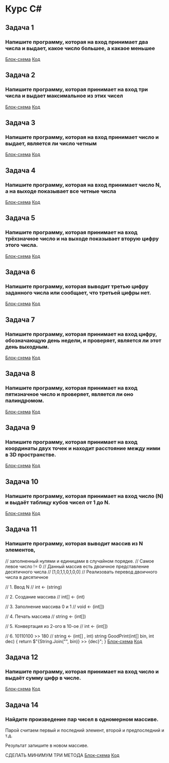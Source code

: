 # Курс C#
## Задача 1
### Напишите программу, которая на вход принимает два числа и выдает, какое число большее, а какаое меньшее
[Блок-схема](Work1/1.drawio.png) [Код](Work1/Program.cs)

## Задача 2
### Напишите программу, которая принимает на вход три числа и выдает максимальное из этих чисел
[Блок-схема](Work2/2.drawio.png) [Код](Work2/Program.cs)

## Задача 3
### Напишите программу, которая на вход принимает число и выдает, является ли число четным
[Блок-схема](Work3/3.drawio.png) [Код](Work3/Program.cs)

## Задача 4
### Напишите программу, которая на вход принимает число N, а на выходе показывает все четные числа
[Блок-схема](Work4/4.drawio.png) [Код](Work4/Program.cs)

## Задача 5
### Напишите программу, которая принимает на вход трёхзначное число и на выходе показывает вторую цифру этого числа.
[Блок-схема](Work5/5.drawio.png) [Код](Work5/Program.cs)

## Задача 6
### Напишите программу, которая выводит третью цифру заданного числа или сообщает, что третьей цифры нет.
[Блок-схема](Work6/6.drawio.png)  [Код](Work6/Program.cs)

## Задача 7
### Напишите программу, которая принимает на вход цифру, обозначающую день недели, и проверяет, является ли этот день выходным.
[Блок-схема](Work7/7.drawio.png)  [Код](Work7/Program.cs)

## Задача 8
### Напишите программу, которая принимает на вход пятизначное число и проверяет, является ли оно палиндромом.
[Блок-схема](Work8/8.drawio.png)  [Код](Work8/Program.cs)

## Задача 9
### Напишите программу, которая принимает на вход координаты двух точек и находит расстояние между ними в 3D пространстве.
[Блок-схема](Work9/9.drawio.png)  [Код](Work9/Program.cs)

## Задача 10
### Напишите программу, которая принимает на вход число (N) и выдаёт таблицу кубов чисел от 1 до N.
[Блок-схема](Work10/10.drawio.png)  [Код](Work10/Program.cs)

## Задача 11
###  Напишите программу, которая выводит массив из N элементов,
// заполненный нулями и единицами в случайном порядке.
// Самое левое число != 0
// Данный массив есть двоичное представление десятичного числа
// [1,0,1,1,0,1,0,0]
// Реализовать перевод двоичного числа в десятичное

// 1. Ввод N
// int <- (string)

// 2. Создание массива
// int[] <- (int)

// 3. Заполнение массива 0 и 1
// void <- (int[])

// 4. Печать массива
// string <- (int[])

// 5. Конвертация из 2-ого в 10-ое
// int <- (int[])

// 6. 10110100 >> 180
// string <- (int[] , int)
string GoodPrint(int[] bin, int dec)
{
return $"{String.Join("", bin)} >> {dec}";
}
[Блок-схема](Work11/11.drawio.png)  [Код](Work11/Program.cs)

## Задача 12
###  Напишите программу, которая принимает на вход число и выдаёт сумму цифр в числе.
[Блок-схема](Work12/12.drawio.png)  [Код](Work12/Program.cs)

## Задача 14
###  Найдите произведение пар чисел в одномерном массиве. 

Парой считаем первый и последний элемент, второй и предпоследний и т.д. 

Результат запишите в новом массиве.

СДЕЛАТЬ МИНИМУМ ТРИ МЕТОДА
[Блок-схема](Work14/14.drawio.png)  [Код](Work14/Program.cs)
